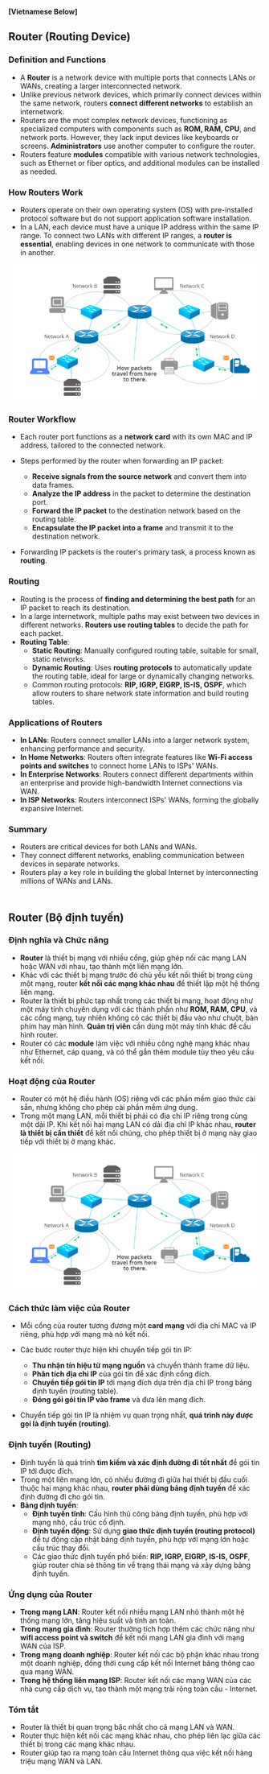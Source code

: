 **[Vietnamese Below]**

## Router (Routing Device)

### Definition and Functions
- A **Router** is a network device with multiple ports that connects LANs or WANs, creating a larger interconnected network.
- Unlike previous network devices, which primarily connect devices within the same network, routers **connect different networks** to establish an internetwork.
- Routers are the most complex network devices, functioning as specialized computers with components such as **ROM, RAM, CPU**, and network ports. However, they lack input devices like keyboards or screens. **Administrators** use another computer to configure the router.
- Routers feature **modules** compatible with various network technologies, such as Ethernet or fiber optics, and additional modules can be installed as needed.

### How Routers Work
- Routers operate on their own operating system (OS) with pre-installed protocol software but do not support application software installation.
- In a LAN, each device must have a unique IP address within the same IP range. To connect two LANs with different IP ranges, a **router is essential**, enabling devices in one network to communicate with those in another.

<p align="center">
  <img src="../image/Chapter3/Router.png" alt="Router">
</p>


### Router Workflow
- Each router port functions as a **network card** with its own MAC and IP address, tailored to the connected network.
- Steps performed by the router when forwarding an IP packet:
  - **Receive signals from the source network** and convert them into data frames.
  - **Analyze the IP address** in the packet to determine the destination port.
  - **Forward the IP packet** to the destination network based on the routing table.
  - **Encapsulate the IP packet into a frame** and transmit it to the destination network.

- Forwarding IP packets is the router's primary task, a process known as **routing**.

### Routing
- Routing is the process of **finding and determining the best path** for an IP packet to reach its destination.
- In a large internetwork, multiple paths may exist between two devices in different networks. **Routers use routing tables** to decide the path for each packet.
- **Routing Table**:
  - **Static Routing**: Manually configured routing table, suitable for small, static networks.
  - **Dynamic Routing**: Uses **routing protocols** to automatically update the routing table, ideal for large or dynamically changing networks.
  - Common routing protocols: **RIP, IGRP, EIGRP, IS-IS, OSPF**, which allow routers to share network state information and build routing tables.

### Applications of Routers
- **In LANs**: Routers connect smaller LANs into a larger network system, enhancing performance and security.
- **In Home Networks**: Routers often integrate features like **Wi-Fi access points and switches** to connect home LANs to ISPs' WANs.
- **In Enterprise Networks**: Routers connect different departments within an enterprise and provide high-bandwidth Internet connections via WAN.
- **In ISP Networks**: Routers interconnect ISPs' WANs, forming the globally expansive Internet.

### Summary
- Routers are critical devices for both LANs and WANs.
- They connect different networks, enabling communication between devices in separate networks.
- Routers play a key role in building the global Internet by interconnecting millions of WANs and LANs.

<div style="border-top: 2px solid white; margin: 20px 0;"></div>

## Router (Bộ định tuyến)

### Định nghĩa và Chức năng
- **Router** là thiết bị mạng với nhiều cổng, giúp ghép nối các mạng LAN hoặc WAN với nhau, tạo thành một liên mạng lớn.
- Khác với các thiết bị mạng trước đó chủ yếu kết nối thiết bị trong cùng một mạng, router **kết nối các mạng khác nhau** để thiết lập một hệ thống liên mạng.
- Router là thiết bị phức tạp nhất trong các thiết bị mạng, hoạt động như một máy tính chuyên dụng với các thành phần như **ROM, RAM, CPU**, và các cổng mạng, tuy nhiên không có các thiết bị đầu vào như chuột, bàn phím hay màn hình. **Quản trị viên** cần dùng một máy tính khác để cấu hình router.
- Router có các **module** làm việc với nhiều công nghệ mạng khác nhau như Ethernet, cáp quang, và có thể gắn thêm module tùy theo yêu cầu kết nối.

### Hoạt động của Router
- Router có một hệ điều hành (OS) riêng với các phần mềm giao thức cài sẵn, nhưng không cho phép cài phần mềm ứng dụng.
- Trong một mạng LAN, mỗi thiết bị phải có địa chỉ IP riêng trong cùng một dải IP. Khi kết nối hai mạng LAN có dải địa chỉ IP khác nhau, **router là thiết bị cần thiết** để kết nối chúng, cho phép thiết bị ở mạng này giao tiếp với thiết bị ở mạng khác.

<p align="center">
  <img src="../image/Chapter3/Router.png" alt="Router">
</p>


### Cách thức làm việc của Router
- Mỗi cổng của router tương đương một **card mạng** với địa chỉ MAC và IP riêng, phù hợp với mạng mà nó kết nối.
- Các bước router thực hiện khi chuyển tiếp gói tin IP:
  - **Thu nhận tín hiệu từ mạng nguồn** và chuyển thành frame dữ liệu.
  - **Phân tích địa chỉ IP** của gói tin để xác định cổng đích.
  - **Chuyển tiếp gói tin IP** tới mạng đích dựa trên địa chỉ IP trong bảng định tuyến (routing table).
  - **Đóng gói gói tin IP vào frame** và đưa lên mạng đích.

- Chuyển tiếp gói tin IP là nhiệm vụ quan trọng nhất, **quá trình này được gọi là định tuyến (routing)**.

### Định tuyến (Routing)
- Định tuyến là quá trình **tìm kiếm và xác định đường đi tốt nhất** để gói tin IP tới được đích.
- Trong một liên mạng lớn, có nhiều đường đi giữa hai thiết bị đầu cuối thuộc hai mạng khác nhau, **router phải dùng bảng định tuyến** để xác định đường đi cho gói tin.
- **Bảng định tuyến**:
  - **Định tuyến tĩnh**: Cấu hình thủ công bảng định tuyến, phù hợp với mạng nhỏ, cấu trúc cố định.
  - **Định tuyến động**: Sử dụng **giao thức định tuyến (routing protocol)** để tự động cập nhật bảng định tuyến, phù hợp với mạng lớn hoặc cấu trúc thay đổi.
  - Các giao thức định tuyến phổ biến: **RIP, IGRP, EIGRP, IS-IS, OSPF**, giúp router chia sẻ thông tin về trạng thái mạng và xây dựng bảng định tuyến.

### Ứng dụng của Router
- **Trong mạng LAN**: Router kết nối nhiều mạng LAN nhỏ thành một hệ thống mạng lớn, tăng hiệu suất và tính an toàn.
- **Trong mạng gia đình**: Router thường tích hợp thêm các chức năng như **wifi access point và switch** để kết nối mạng LAN gia đình với mạng WAN của ISP.
- **Trong mạng doanh nghiệp**: Router kết nối các bộ phận khác nhau trong một doanh nghiệp, đồng thời cung cấp kết nối Internet băng thông cao qua mạng WAN.
- **Trong hệ thống liên mạng ISP**: Router kết nối các mạng WAN của các nhà cung cấp dịch vụ, tạo thành một mạng trải rộng toàn cầu - Internet.

### Tóm tắt
- Router là thiết bị quan trọng bậc nhất cho cả mạng LAN và WAN.
- Router thực hiện kết nối các mạng khác nhau, cho phép liên lạc giữa các thiết bị trong các mạng khác nhau.
- Router giúp tạo ra mạng toàn cầu Internet thông qua việc kết nối hàng triệu mạng WAN và LAN.
